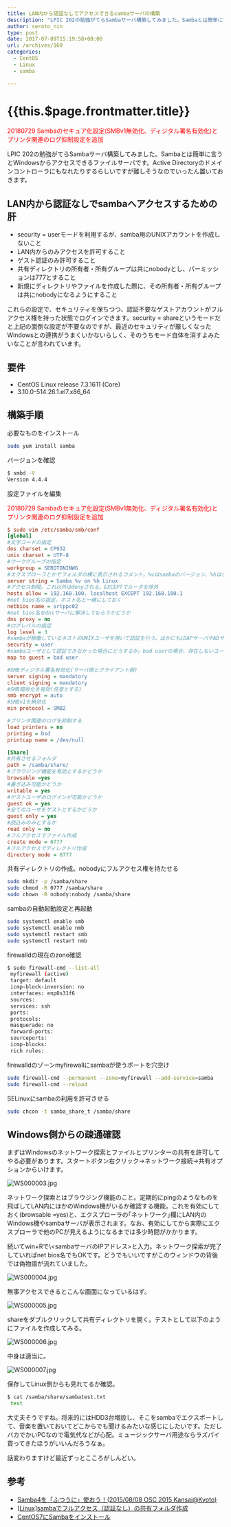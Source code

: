 ```yaml
---
title: LAN内から認証なしでアクセスできるsambaサーバの構築
description: "LPIC 202の勉強がてらSambaサーバ構築してみました。Sambaとは簡単に言うとWindowsからアクセスできるファイルサーバです。Active Directoryのドメインコントローラにもなれたりするらしいですが難しそうなのでいったん置いておきます。"
author: seroto_nin
type: post
date: 2017-07-09T15:19:58+00:00
url: /archives/160
categories:
  - CentOS
  - Linux
  - samba

---
```

# {{this.$page.frontmatter.title}}

<Date/><ShowCategoriesOfPost/>

<span style="color: #ff0000;">20180729 Sambaのセキュア化設定(SMBv1無効化、ディジタル署名有効化)とプリンタ関連のログ抑制設定を追加</span>

LPIC 202の勉強がてらSambaサーバ構築してみました。Sambaとは簡単に言うとWindowsからアクセスできるファイルサーバです。Active Directoryのドメインコントローラにもなれたりするらしいですが難しそうなのでいったん置いておきます。

<!--more-->

## LAN内から認証なしでsambaへアクセスするための肝

- security = userモードを利用するが、samba用のUNIXアカウントを作成しないこと
- LAN内からのみアクセスを許可すること
- ゲスト認証のみ許可すること
- 共有ディレクトリの所有者・所有グループは共にnobodyとし、パーミッションは777とすること
- 新規にディレクトリやファイルを作成した際に、その所有者・所有グループは共にnobodyになるようにすること

これらの設定で、セキュリティを保ちつつ、認証不要なゲストアカウントがフルアクセス権を持った状態でログインできます。security = shareというモードだと上記の面倒な設定が不要なのですが、最近のセキュリティが厳しくなったWindowsとの連携がうまくいかないらしく、そのうちモード自体を消すよみたいなことが言われています。

## 要件

- CentOS Linux release 7.3.1611 (Core)
- 3.10.0-514.26.1.el7.x86_64

## 構築手順

必要なものをインストール

```bash
sudo yum install samba
```

バージョンを確認

```bash
$ smbd -V
Version 4.4.4
```

設定ファイルを編集

<span style="color: #ff0000;">20180729 Sambaのセキュア化設定(SMBv1無効化、ディジタル署名有効化)とプリンタ関連のログ抑制設定を追加</span>

```ini
$ sudo vim /etc/samba/smb/conf
[global]
#文字コードの指定
dos charset = CP932
unix charset = UTF-8
#ワークグループの指定
workgroup = SEROTONINWG
#エクスプローラとかでフォルダの横に表示されるコメント。%vはsambaのバージョン、%hはホスト名を示すsmb.confの変数
server string = Samba %v on %h Linux
#アクセス制限。これ以外はdenyされる。EXCEPTでルータを除外
hosts allow = 192.168.100. localhost EXCEPT 192.168.100.1
#net bios名の指定。ホスト名と一緒にしておく
netbios name = srtppc02
#net bios名をdnsサーバに解決してもらうかどうか
dns proxy = no
#ログレベルの指定
log level = 3
#sambaが稼働しているホストのUNIXユーザを用いて認証を行う。ほかにもLDAPサーバやADサーバを用いて認証を行うようにもできる
security = user
#sambaユーザとして認証できなかった場合にどうするか。bad userの場合、存在しないユーザでログインしようとした時にゲスト認証だとみなす
map to guest = bad user

#SMBディジタル署名有効化(サーバ側とクライアント側)
server signing = mandatory
client signing = mandatory
#SMB暗号化を有効(任意とする)
smb encrypt = auto
#SMBv1を無効化
min protocol = SMB2

#プリンタ関連のログを抑制する
load printers = no
printing = bsd
printcap name = /dev/null

[Share]
#共有させるフォルダ
path = /samba/share/
#ブラウジング機能を有効とするかどうか
browsable =yes
#書き込み可能かどうか
writable = yes
#ゲストユーザのログインが可能かどうか
guest ok = yes
#全てのユーザをゲストとするかどうか
guest only = yes
#読込みのみとするか
read only = no
#フルアクセスでファイル作成
create mode = 0777
#フルアクセスでディレクトリ作成
directory mode = 0777
```

共有ディレクトリの作成。nobodyにフルアクセス権を持たせる

```bash
sudo mkdir -p /samba/share
sudo chmod -R 0777 /samba/share
sudo chown -R nobody:nobody /samba/share
```

sambaの自動起動設定と再起動

```bash
sudo systemctl enable smb
sudo systemctl enable nmb
sudo systemctl restart smb
sudo systemctl restart nmb
```

firewalldの現在のzone確認

```bash
$ sudo firewall-cmd --list-all
 myfirewall (active)
 target: default
 icmp-block-inversion: no
 interfaces: enp0s31f6
 sources:
 services: ssh
 ports:
 protocols:
 masquerade: no
 forward-ports:
 sourceports:
 icmp-blocks:
 rich rules:
 ```

firewalldのゾーンmyfirewallにsambaが使うポートを穴空け

```bash
sudo firewall-cmd --permanent --zone=myfirewall --add-service=samba
sudo firewall-cmd --reload
```

SELinuxにsambaの利用を許可させる

```bash
sudo chcon -t samba_share_t /samba/share
```

## Windows側からの疎通確認

まずはWindowsのネットワーク探索とファイルとプリンターの共有を許可してやる必要があります。スタートボタン右クリック→ネットワーク接続→共有オプションからいけます。

![WS000003.jpg](./WS000003.jpg)

ネットワーク探索とはブラウジング機能のこと。定期的にpingのようなものを飛ばしてLAN内にほかのWindows機がいるか確認する機能。これを有効にしておく(browsable =yes)と、エクスプローラの｢ネットワーク｣欄にLAN内のWindows機やsambaサーバが表示されます。なお、有効にしてから実際にエクスプローラで他のPCが見えるようになるまでは多少時間がかかります。

続いてwin+Rで\\<sambaサーバのIPアドレス>と入力。ネットワーク探索が完了していればnet bios名でもOKです。どうでもいいですがこのウィンドウの背後では偽物語が流れていました。

![WS000004.jpg](./WS000004.jpg)

無事アクセスできるとこんな画面になっているはず。

![WS000005.jpg](./WS000005.jpg)

shareをダブルクリックして共有ディレクトリを開く。テストとして以下のようにファイルを作成してみる。

![WS000006.jpg](./WS000006.jpg)

中身は適当に。

![WS000007.jpg](./WS000007.jpg)

保存してLinux側からも見れてるか確認。

```bash
$ cat /samba/share/sambatest.txt
 test
```

大丈夫そうですね。将来的にはHDD3台増設し、そこをsambaでエクスポートして、音楽を置いておいてどこからでも聞けるみたいな感じにしたいです。ただしバカでかいPCなので電気代などが心配。ミュージックサーバ用途ならラズパイ買ってきたほうがいいんだろうなぁ。

話変わりますけど最近ずっとこころがしんどい。

## 参考

- [Samba4を「ふつうに」使おう！(2015/08/08 OSC 2015 Kansai@Kyoto)][1]
- [[Linux]sambaでフルアクセス（認証なし）の共有フォルダ作成][2]
- [CentOS7にSambaをインストール][3]

 [1]: https://www.slideshare.net/takahashimotonobu/samba420150809-osc-2015-kansaikyoto
 [2]: http://d.hatena.ne.jp/akihito_sado/20120722/p1
 [3]: https://orebibou.com/2014/12/centos7%E3%81%ABsamba%E3%82%92%E3%82%A4%E3%83%B3%E3%82%B9%E3%83%88%E3%83%BC%E3%83%AB/
